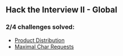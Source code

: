 ## Hack the Interview II - Global

### **2/4** challenges solved:

* [Product Distribution](distribution-in-m-bins)
* [Maximal Char Requests](maximal-char-requests)